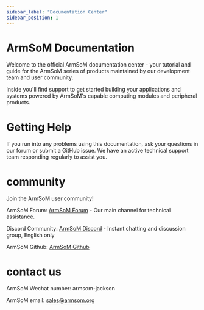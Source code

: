 ```yaml
---
sidebar_label: "Documentation Center"
sidebar_position: 1
---
```


# ArmSoM Documentation

Welcome to the official ArmSoM documentation center - your tutorial and guide for the ArmSoM series of products maintained by our development team and user community.

Inside you'll find support to get started building your applications and systems powered by ArmSoM's capable computing modules and peripheral products.

# Getting Help

If you run into any problems using this documentation, ask your questions in our forum or submit a GitHub issue. We have an active technical support team responding regularly to assist you.

# community

Join the ArmSoM user community!

ArmSoM Forum: [ArmSoM Forum](http://forum.armsom.org/) - Our main channel for technical assistance.

Discord Community: [ArmSoM Discord](https://discord.gg/YMdSuFVr2V) - Instant chatting and discussion group, English only

ArmSoM Github: [ArmSoM Github](https://github.com/armsom)

# contact us

ArmSoM Wechat number: armsom-jackson 

ArmSoM email: sales@armsom.org